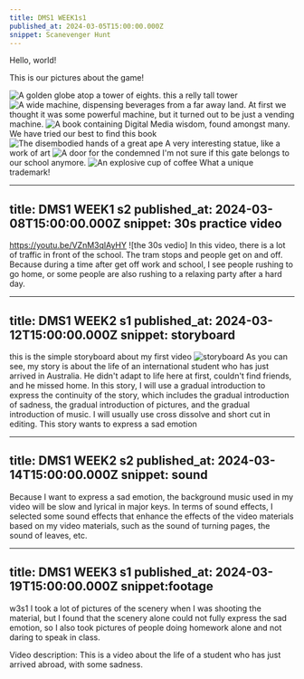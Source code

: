 ```yaml
---
title: DMS1 WEEK1s1
published_at: 2024-03-05T15:00:00.000Z
snippet: Scanevenger Hunt
---
```


Hello, world!

This is our pictures about the game!

![A golden globe atop a tower of eights.](/w01s1/01.jpg)
this a relly tall tower
![A wide machine, dispensing beverages from a far away land.](/w01s1/02.jpg)
At first we thought it was some powerful machine, but it turned out to be just a vending machine.
![A book containing Digital Media wisdom, found amongst many.](/w01s1/03.jpg)
We have tried our best to find this book
![The disembodied hands of a great ape](/w01s1/06.jpg)
A very interesting statue, like a work of art
![A door for the condemned](/w01s1/04.jpg)
I'm not sure if this gate belongs to our school anymore.
![An explosive cup of coffee](/w01s1/05.jpg)
What a unique trademark!

---
title: DMS1 WEEK1 s2
published_at: 2024-03-08T15:00:00.000Z
snippet: 30s practice video
---


https://youtu.be/VZnM3qlAyHY
![the 30s vedio]
In this video, there is a lot of traffic in front of the school. The tram stops and people get on and off. Because during a time after get off work and school, I see people rushing to go home, or some people are also rushing to a relaxing party after a hard day.

---
title: DMS1 WEEK2 s1
published_at: 2024-03-12T15:00:00.000Z
snippet: storyboard
---


this is the simple storyboard about my first video
![storyboard](/w01s2/storyboard.jpg)
As you can see, my story is about the life of an international student who has just arrived in Australia. 
He didn't adapt to life here at first, couldn't find friends, and he missed home.
In this story, I will use a gradual introduction to express the continuity of the story, which includes the gradual introduction of sadness, the gradual introduction of pictures, and the gradual introduction of music.
I will usually use cross dissolve and short cut in editing.
This story wants to express a sad emotion

---
title: DMS1 WEEK2 s2
published_at: 2024-03-14T15:00:00.000Z
snippet: sound
---



Because I want to express a sad emotion, the background music used in my video will be slow and lyrical in major keys.
In terms of sound effects, I selected some sound effects that enhance the effects of the video materials based on my video materials, such as the sound of turning pages, the sound of leaves, etc.

---
title: DMS1 WEEK3 s1
published_at: 2024-03-19T15:00:00.000Z
snippet:footage
---


w3s1
I took a lot of pictures of the scenery when I was shooting the material, but I found that the scenery alone could not fully express the sad emotion, so I also took pictures of people doing homework alone and not daring to speak in class.

Video description: This is a video about the life of a student who has just arrived abroad, with some sadness.

